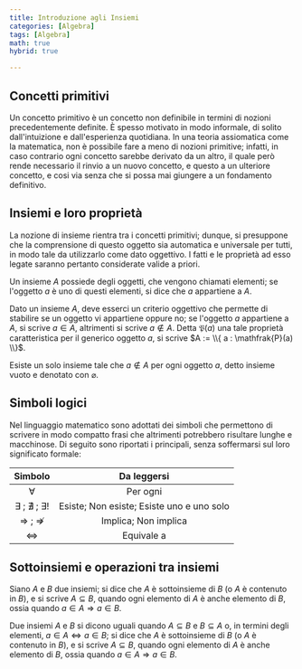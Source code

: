 ```yaml
---
title: Introduzione agli Insiemi
categories: [Algebra]
tags: [Algebra]
math: true
hybrid: true

---
```

## Concetti primitivi

Un concetto primitivo è un concetto non definibile in termini di nozioni precedentemente definite. È spesso motivato in modo informale, di solito dall'intuizione e dall'esperienza quotidiana. In una teoria assiomatica come la matematica, non è possibile fare a meno di nozioni primitive; infatti, in caso contrario ogni concetto sarebbe derivato da un altro, il quale però rende necessario il rinvio a un nuovo concetto, e questo a un ulteriore concetto, e cosi via senza che si possa mai giungere a un fondamento definitivo.



## Insiemi e loro proprietà

La nozione di insieme rientra tra i concetti primitivi; dunque, si presuppone che la comprensione di questo oggetto sia automatica e universale per tutti, in modo tale da utilizzarlo come dato oggettivo. I fatti e le proprietà ad esso legate saranno pertanto considerate valide a priori.

Un insieme $A$ possiede degli oggetti, che vengono chiamati elementi; se l'oggetto $a$ è uno di questi elementi, si dice che $a$ appartiene a $A$.

Dato un insieme $A$, deve esserci un criterio oggettivo che permette di stabilire se un oggetto vi appartiene oppure no; se l'oggetto $a$ appartiene a $A$, si scrive $a \in A$, altrimenti si scrive $a \notin A$. Detta $\mathfrak{P}(a)$ una tale proprietà caratteristica per il generico oggetto $a$, si scrive $A := \\{ a : \mathfrak{P}(a) \\}$.

Esiste un solo insieme tale che $a \notin A$ per ogni oggetto $a$, detto insieme vuoto e denotato con $\varnothing$.

## Simboli logici

Nel linguaggio matematico sono adottati dei simboli che permettono di scrivere in modo compatto frasi che altrimenti potrebbero risultare lunghe e macchinose. Di seguito sono riportati i principali, senza soffermarsi sul loro significato formale:

| Simbolo | Da leggersi |
|:-------:|:-----------:|
|$\forall$| Per ogni    |
|$\exists$ ; $\nexists$ ; $\exists !$| Esiste; Non esiste; Esiste uno e uno solo|
|$\Rightarrow$ ; $\not \Rightarrow$| Implica; Non implica |
|$\Leftrightarrow$      | Equivale a |

## Sottoinsiemi e operazioni tra insiemi

Siano $A$ e $B$ due insiemi; si dice che $A$ è sottoinsieme di $B$ (o $A$ è contenuto in $B$), e si scrive $A\subseteq B$, quando ogni elemento di $A$ è anche elemento di $B$, ossia quando $a\in A \Rightarrow a\in B$.

Due insiemi $A$ e $B$ si dicono uguali quando $A\subseteq B$ e $B \subseteq A$ o, in termini degli elementi, $a\in A \Leftrightarrow a \in B$; si dice che $A$ è sottoinsieme di $B$ (o $A$ è contenuto in $B$), e si scrive $A\subseteq B$, quando ogni elemento di $A$ è anche elemento di $B$, ossia quando $a\in A \Rightarrow a\in B$.
